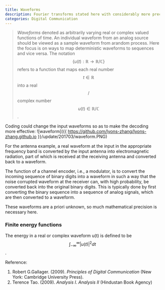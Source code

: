 ```yaml
---
title: Waveforms
description: Fourier transforms stated here with considerably more precision and interpretation.
categories: Digital Communication
---
```


> *Waveforms* denoted as arbitrarily varying real or complex valued functions of time. An individual waveform from an analog source should be viewed as a sample waveform from arandom process. Here the focus is on ways to map deterministic waveforms to sequences and vice versa. The notation $$\{u(t) : \mathbb{R} \rightarrow \mathbb{R}/\mathbb{C}\}$$ refers to a function that maps each real number $$t \in \mathbb{R}$$ into a real$$/$$complex number $$u(t) \in \mathbb{R}/\mathbb{C}$$.

Coding could change the input waveforms so as to make the decoding more effective:
![waveform]({{ https://github.com/lyons-zhang/lyons-zhang.github.io }}/update/201703/waveform.PNG)

For the antenna example, a real waveform at the input in the appropriate frequency band is converted by the input antenna into electromagnetic radiation, part of which is received at the receiving antenna and converted back to a waveform.

The function of a channel encoder, i.e., a modulator, is to convert the incoming sequence of binary digits into a waveform in such a way that the noise corrupted waveform at the receiver can, with high probability, be converted back into the original binary digits. This is typically done by first converting the binary sequence into a sequence of analog signals, which are then converted to a waveform.

These waveforms are a priori unknown, so much mathematical precision is necessary here.
### Finite energy functions
The energy in a real or complex waveform u(t) is defined to be $$\int_{-\infty}^\infty|u(t)|^2dt$$.







Reference:
1. Robert G.Gallager. (2009). *Principles of Digital Communication* (New York: Cambridge University Press).
2. Terence Tao. (2009). *Analysis I*. *Analysis II* (Hindustan Book Agency)
